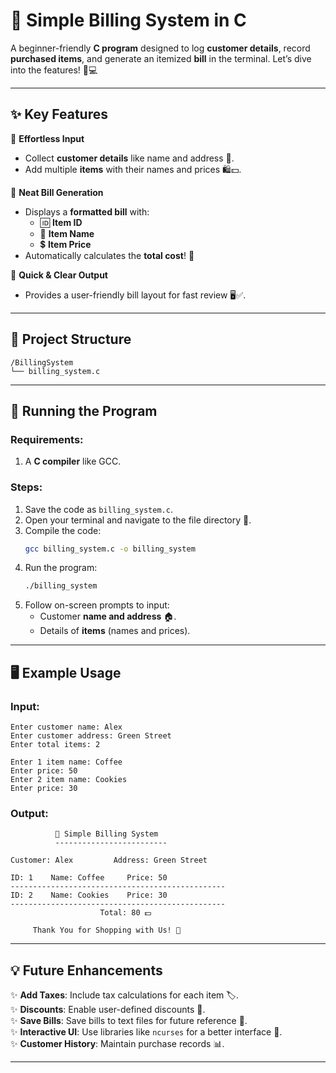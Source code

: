 # **🧾 Simple Billing System in C**  

A beginner-friendly **C program** designed to log **customer details**, record **purchased items**, and generate an itemized **bill** in the terminal. Let’s dive into the features! 🛒💻  

---

## **✨ Key Features**  

🔹 **Effortless Input**  
- Collect **customer details** like name and address 📝.  
- Add multiple **items** with their names and prices 🛍️💵.  

🔹 **Neat Bill Generation**  
- Displays a **formatted bill** with:  
  - 🆔 **Item ID**  
  - 🛒 **Item Name**  
  - 💲 **Item Price**  
- Automatically calculates the **total cost**! 🧮  

🔹 **Quick & Clear Output**  
- Provides a user-friendly bill layout for fast review 🖥️✅.  

---

## **📂 Project Structure**  

```plaintext  
/BillingSystem  
└── billing_system.c  
```  

---

## **🚀 Running the Program**  

### Requirements:  
1. A **C compiler** like GCC.  

### Steps:  
1. Save the code as `billing_system.c`.  
2. Open your terminal and navigate to the file directory 📂.  
3. Compile the code:  
   ```bash  
   gcc billing_system.c -o billing_system  
   ```  
4. Run the program:  
   ```bash  
   ./billing_system  
   ```  
5. Follow on-screen prompts to input:  
   - Customer **name and address** 🏠.  
   - Details of **items** (names and prices).  

---

## **🖥️ Example Usage**  

### **Input:**  
```plaintext  
Enter customer name: Alex  
Enter customer address: Green Street  
Enter total items: 2  

Enter 1 item name: Coffee  
Enter price: 50  
Enter 2 item name: Cookies  
Enter price: 30  
```  

### **Output:**  
```plaintext  
          🧾 Simple Billing System  
          -------------------------  

Customer: Alex         Address: Green Street  

ID: 1    Name: Coffee     Price: 50  
------------------------------------------------  
ID: 2    Name: Cookies    Price: 30  
------------------------------------------------  
                    Total: 80 💵  

     Thank You for Shopping with Us! 🙏  
```  

---

## **💡 Future Enhancements**  

✨ **Add Taxes**: Include tax calculations for each item 🏷️.  
✨ **Discounts**: Enable user-defined discounts 🎁.  
✨ **Save Bills**: Save bills to text files for future reference 📄.  
✨ **Interactive UI**: Use libraries like `ncurses` for a better interface 🎨.  
✨ **Customer History**: Maintain purchase records 📊.  

--- 


